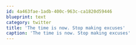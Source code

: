 ```yaml
---
id: 4a463fae-1adb-400c-963c-ca1820d59446
blueprint: text
category: twitter
title: 'The time is now. Stop making excuses'
caption: 'The time is now. Stop making excuses'
---
```

